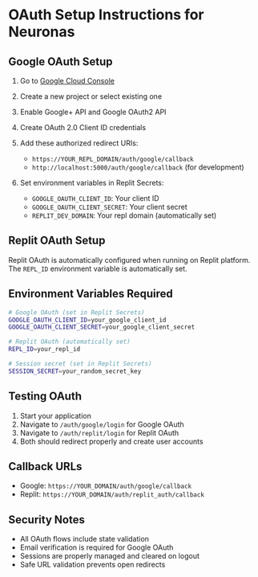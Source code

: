 
# OAuth Setup Instructions for Neuronas

## Google OAuth Setup

1. Go to [Google Cloud Console](https://console.cloud.google.com/apis/credentials)
2. Create a new project or select existing one
3. Enable Google+ API and Google OAuth2 API
4. Create OAuth 2.0 Client ID credentials
5. Add these authorized redirect URIs:
   - `https://YOUR_REPL_DOMAIN/auth/google/callback`
   - `http://localhost:5000/auth/google/callback` (for development)

6. Set environment variables in Replit Secrets:
   - `GOOGLE_OAUTH_CLIENT_ID`: Your client ID
   - `GOOGLE_OAUTH_CLIENT_SECRET`: Your client secret
   - `REPLIT_DEV_DOMAIN`: Your repl domain (automatically set)

## Replit OAuth Setup

Replit OAuth is automatically configured when running on Replit platform. The `REPL_ID` environment variable is automatically set.

## Environment Variables Required

```bash
# Google OAuth (set in Replit Secrets)
GOOGLE_OAUTH_CLIENT_ID=your_google_client_id
GOOGLE_OAUTH_CLIENT_SECRET=your_google_client_secret

# Replit OAuth (automatically set)
REPL_ID=your_repl_id

# Session secret (set in Replit Secrets)
SESSION_SECRET=your_random_secret_key
```

## Testing OAuth

1. Start your application
2. Navigate to `/auth/google/login` for Google OAuth
3. Navigate to `/auth/replit/login` for Replit OAuth
4. Both should redirect properly and create user accounts

## Callback URLs

- Google: `https://YOUR_DOMAIN/auth/google/callback`
- Replit: `https://YOUR_DOMAIN/auth/replit_auth/callback`

## Security Notes

- All OAuth flows include state validation
- Email verification is required for Google OAuth
- Sessions are properly managed and cleared on logout
- Safe URL validation prevents open redirects
